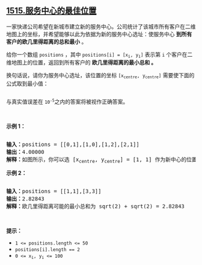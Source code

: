 ## [1515.服务中心的最佳位置](https://leetcode.cn/problems/best-position-for-a-service-centre/)
<p>一家快递公司希望在新城市建立新的服务中心。公司统计了该城市所有客户在二维地图上的坐标，并希望能够以此为依据为新的服务中心选址：使服务中心 <strong>到所有客户的欧几里得距离的总和最小</strong> 。</p>

<p>给你一个数组 <code>positions</code> ，其中 <code>positions[i] = [x<sub>i</sub>, y<sub>i</sub>]</code> 表示第 <code>i</code> 个客户在二维地图上的位置，返回到所有客户的 <strong>欧几里得距离的最小总和 。</strong></p>

<p>换句话说，请你为服务中心选址，该位置的坐标 <code>[x<sub>centre</sub>, y<sub>centre</sub>]</code> 需要使下面的公式取到最小值：</p>

<p><img alt="" src="https://assets.leetcode-cn.com/aliyun-lc-upload/uploads/2020/07/12/q4_edited.jpg" /></p>

<p>与真实值误差在 <code>10<sup>-5</sup></code>之内的答案将被视作正确答案。</p>

<p>&nbsp;</p>

<p><strong>示例 1：</strong></p>

<p><img alt="" src="https://assets.leetcode-cn.com/aliyun-lc-upload/uploads/2020/07/12/q4_e1.jpg" /></p>

<pre>
<strong>输入：</strong>positions = [[0,1],[1,0],[1,2],[2,1]]
<strong>输出：</strong>4.00000
<strong>解释：</strong>如图所示，你可以选 [x<sub>centre</sub>, y<sub>centre</sub>] = [1, 1] 作为新中心的位置，这样一来到每个客户的距离就都是 1，所有距离之和为 4 ，这也是可以找到的最小值。
</pre>

<p><strong>示例 2：</strong></p>

<p><img alt="" src="https://assets.leetcode-cn.com/aliyun-lc-upload/uploads/2020/07/12/q4_e3.jpg" /></p>

<pre>
<strong>输入：</strong>positions = [[1,1],[3,3]]
<strong>输出：</strong>2.82843
<strong>解释：</strong>欧几里得距离可能的最小总和为 sqrt(2) + sqrt(2) = 2.82843
</pre>

<p>&nbsp;</p>

<p><strong>提示：</strong></p>

<ul>
	<li><code>1 &lt;= positions.length &lt;= 50</code></li>
	<li><code>positions[i].length == 2</code></li>
	<li><code>0 &lt;= x<sub>i</sub>, y<sub>i</sub>&nbsp;&lt;= 100</code></li>
</ul>
